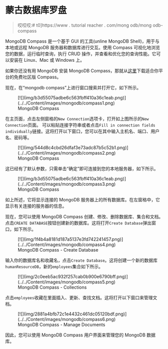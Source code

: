 # 蒙古数据库罗盘

> 哎哎哎:# t0]https://www . tutorial reacher . com/mong odb/mong odb-compass

MongoDB Compass 是一个基于 GUI 的工具(unline MongoDB Shell)，用于与本地或远程 MongoDB 服务器和数据库进行交互。使用 Compass 可视化地浏览您的数据，运行临时查询，执行 CRUD 操作，并查看和优化您的查询性能。它可以安装在 Linux、Mac 或 Windows 上。

如果你还没有用 MongoDB 安装 MongoDB Compass，那就从[这里](https://www.mongodb.com/try/download/compass)下载适合你平台的免费社区版 Compass。

现在，在“mongodb compass”上进行窗口搜索并打开它，如下所示。

<figure>[![](img/b3d55075adbe6c563fbff410a36c1eab.png)](../../Content/images/mongodb/compass1.png)

<figcaption>MongoDB Compass</figcaption>

</figure>

在主页面，点击左侧窗格的`New Connection`选项卡，打开如上图所示的`New Connection`页面。 可以粘贴连接字符串或者点击`Fill in connection fields individually`链接。这将打开以下窗口，您可以在其中输入主机名、端口、用户名、密码等。

<figure>[![](img/544d8c4cbd26dfaf3e73adc87b5c52b1.png)](../../Content/images/mongodb/compass2.png)

<figcaption>MongoDB Compass</figcaption>

</figure>

这已经有了默认参数，只需单击“确定”即可连接到您的本地服务器，如下所示。

<figure>[![](img/b3d55075adbe6c563fbff410a36c1eab.png)](../../Content/images/mongodb/compass3.png)

<figcaption>MongoDB Compass</figcaption>

</figure>

如上所述，它将显示连接的 MongoDB 服务器上的所有数据库。在左窗格中，它显示有关连接的服务器的信息。

现在，您可以使用 MongoDB Compass 创建、修改、删除数据库、集合和文档。点击`CREATE DATABASE`按钮创建新的数据库。这将打开`Create Database`弹出窗口，如下所示。

<figure>[![](img/1f4b4a8181d187a5137e3fd742241457.png)](../../Content/images/mongodb/compass4.png)

<figcaption>MongoDB Compass - Create Database</figcaption>

</figure>

输入你的数据库名和收藏名，点击`Create Database`。这将创建一个新的数据库`humanResourceDB`，新的`employees`集合如下所示。

<figure>[![](img/2c0eeb5ac932f257cab0b900e6790bff.png)](../../Content/images/mongodb/compass5.png)

<figcaption>MongoDB Compass - Collections</figcaption>

</figure>

点击`employees`收藏在里面插入、更新、查找文档。这将打开以下窗口来管理文档。

<figure>[![](img/2881a4bfb72c1e4432c461dc05120bdf.png)](../../Content/images/mongodb/compass6.png)

<figcaption>MongoDB Compass - Manage Documents</figcaption>

</figure>

因此，您可以使用 MongoDB Compass 用户界面来管理您的 MongoDB 数据库。